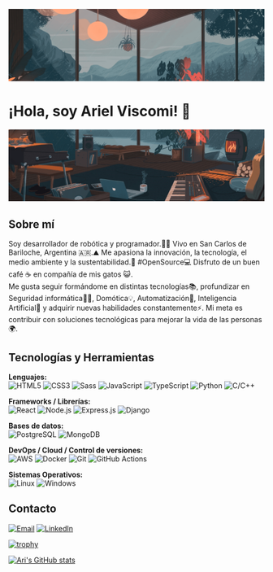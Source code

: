 ![Mi banner](./assets/banner1.png "Banner de mi perfil")
# ¡Hola, soy Ariel Viscomi! 👋
![Mi banner](./assets/banner2.png "Banner de mi perfil")

## Sobre mí
Soy desarrollador de robótica y programador.👨‍💻
Vivo en San Carlos de Bariloche, Argentina 🇦🇷.⛰️
Me apasiona la innovación, la tecnología, el medio ambiente y la sustentabilidad.🌱
#OpenSource💻
Disfruto de un buen café ☕ en compañía de mis gatos 😺.  
Me gusta seguir formándome en distintas tecnologías📚, profundizar en Seguridad informática🕵️‍♂️, Domótica💡, Automatización🚀, Inteligencia Artificial🧠 y adquirir nuevas habilidades constantemente⚡.
Mi meta es contribuir con soluciones tecnológicas para mejorar la vida de las personas🌍.

## Tecnologías y Herramientas

**Lenguajes:**  
![HTML5](https://img.shields.io/badge/HTML5-E34F26?style=flat-square&logo=html5&logoColor=white)
![CSS3](https://img.shields.io/badge/CSS3-1572B6?style=flat-square&logo=css3&logoColor=white)
![Sass](https://img.shields.io/badge/Sass-CC6699?style=flat-square&logo=sass&logoColor=white)
![JavaScript](https://img.shields.io/badge/JavaScript-323330?style=flat-square&logo=javascript&logoColor=white)
![TypeScript](https://img.shields.io/badge/TypeScript-007ACC?style=flat-square&logo=typescript&logoColor=white)
![Python](https://img.shields.io/badge/Python-14354C?style=flat-square&logo=python&logoColor=white)
![C/C++](https://img.shields.io/badge/C%2FC%2B%2B-00599C?style=flat-square&logo=c%2B%2B&logoColor=white)

**Frameworks / Librerías:**  
![React](https://img.shields.io/badge/React-20232A?style=flat-square&logo=react&logoColor=61DAFB)
![Node.js](https://img.shields.io/badge/Node.js-339933?style=flat-square&logo=node-dot-js&logoColor=white)
![Express.js](https://img.shields.io/badge/Express.js-000000?style=flat-square&logo=express&logoColor=white)
![Django](https://img.shields.io/badge/Django-092E20?style=flat-square&logo=django&logoColor=white)

**Bases de datos:**  
![PostgreSQL](https://img.shields.io/badge/PostgreSQL-336791?style=flat-square&logo=postgresql&logoColor=white)
![MongoDB](https://img.shields.io/badge/MongoDB-4EA94B?style=flat-square&logo=mongodb&logoColor=white)

**DevOps / Cloud / Control de versiones:**  
![AWS](https://img.shields.io/badge/Amazon%20AWS-232F3E?style=flat-square&logo=amazon-aws&logoColor=white)
![Docker](https://img.shields.io/badge/Docker-2496ED?style=flat-square&logo=docker&logoColor=white)
![Git](https://img.shields.io/badge/Git-F05032?style=flat-square&logo=git&logoColor=white)
![GitHub Actions](https://img.shields.io/badge/GitHub%20Actions-2088FF?style=flat-square&logo=github-actions&logoColor=white)

**Sistemas Operativos:**  
![Linux](https://img.shields.io/badge/Linux-FCC624?style=flat-square&logo=linux&logoColor=black)
![Windows](https://img.shields.io/badge/Windows-0078D6?style=flat-square&logo=windows&logoColor=white)

## Contacto
[![Email](https://img.shields.io/badge/email-D14836?style=flat-square&logo=gmail&logoColor=white)](mailto:arielviscomi.mail@gmail.com)
[![LinkedIn](https://img.shields.io/badge/LinkedIn-0077B5?style=flat-square&logo=linkedin&logoColor=white)](https://www.linkedin.com/in/ariel-viscomi/)

<!-- WIDGETS -->
[![trophy](https://github-profile-trophy.vercel.app/?username=ariviscomi&theme=nord)](https://github.com/ryo-ma/github-profile-trophy)

[![Ari's GitHub stats](https://github-readme-stats.vercel.app/api?username=ariviscomi&show_icons=true&theme=radical)](https://github.com/anuraghazra/github-readme-stats)